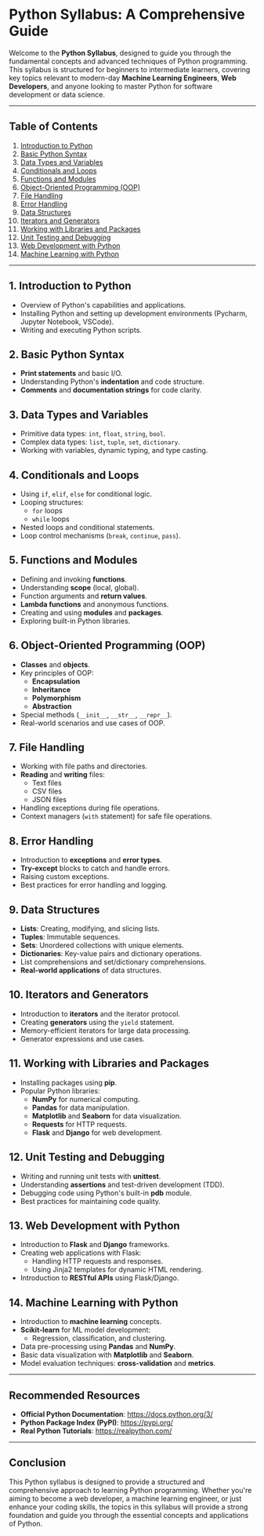 # Python Syllabus: A Comprehensive Guide

Welcome to the **Python Syllabus**, designed to guide you through the fundamental concepts and advanced techniques of Python programming. This syllabus is structured for beginners to intermediate learners, covering key topics relevant to modern-day **Machine Learning Engineers**, **Web Developers**, and anyone looking to master Python for software development or data science.

---

## Table of Contents
1. [Introduction to Python](#introduction-to-python)
2. [Basic Python Syntax](#basic-python-syntax)
3. [Data Types and Variables](#data-types-and-variables)
4. [Conditionals and Loops](#conditionals-and-loops)
5. [Functions and Modules](#functions-and-modules)
6. [Object-Oriented Programming (OOP)](#object-oriented-programming-oop)
7. [File Handling](#file-handling)
8. [Error Handling](#error-handling)
9. [Data Structures](#data-structures)
10. [Iterators and Generators](#iterators-and-generators)
11. [Working with Libraries and Packages](#working-with-libraries-and-packages)
12. [Unit Testing and Debugging](#unit-testing-and-debugging)
13. [Web Development with Python](#web-development-with-python)
14. [Machine Learning with Python](#machine-learning-with-python)

---

## 1. Introduction to Python
- Overview of Python's capabilities and applications.
- Installing Python and setting up development environments (Pycharm, Jupyter Notebook, VSCode).
- Writing and executing Python scripts.

## 2. Basic Python Syntax
- **Print statements** and basic I/O.
- Understanding Python's **indentation** and code structure.
- **Comments** and **documentation strings** for code clarity.

## 3. Data Types and Variables
- Primitive data types: `int`, `float`, `string`, `bool`.
- Complex data types: `list`, `tuple`, `set`, `dictionary`.
- Working with variables, dynamic typing, and type casting.

## 4. Conditionals and Loops
- Using `if`, `elif`, `else` for conditional logic.
- Looping structures:
  - `for` loops
  - `while` loops
- Nested loops and conditional statements.
- Loop control mechanisms (`break`, `continue`, `pass`).

## 5. Functions and Modules
- Defining and invoking **functions**.
- Understanding **scope** (local, global).
- Function arguments and **return values**.
- **Lambda functions** and anonymous functions.
- Creating and using **modules** and **packages**.
- Exploring built-in Python libraries.

## 6. Object-Oriented Programming (OOP)
- **Classes** and **objects**.
- Key principles of OOP:
  - **Encapsulation**
  - **Inheritance**
  - **Polymorphism**
  - **Abstraction**
- Special methods (`__init__`, `__str__`, `__repr__`).
- Real-world scenarios and use cases of OOP.

## 7. File Handling
- Working with file paths and directories.
- **Reading** and **writing** files:
  - Text files
  - CSV files
  - JSON files
- Handling exceptions during file operations.
- Context managers (`with` statement) for safe file operations.

## 8. Error Handling
- Introduction to **exceptions** and **error types**.
- **Try-except** blocks to catch and handle errors.
- Raising custom exceptions.
- Best practices for error handling and logging.

## 9. Data Structures
- **Lists**: Creating, modifying, and slicing lists.
- **Tuples**: Immutable sequences.
- **Sets**: Unordered collections with unique elements.
- **Dictionaries**: Key-value pairs and dictionary operations.
- List comprehensions and set/dictionary comprehensions.
- **Real-world applications** of data structures.

## 10. Iterators and Generators
- Introduction to **iterators** and the iterator protocol.
- Creating **generators** using the `yield` statement.
- Memory-efficient iterators for large data processing.
- Generator expressions and use cases.

## 11. Working with Libraries and Packages
- Installing packages using **pip**.
- Popular Python libraries:
  - **NumPy** for numerical computing.
  - **Pandas** for data manipulation.
  - **Matplotlib** and **Seaborn** for data visualization.
  - **Requests** for HTTP requests.
  - **Flask** and **Django** for web development.

## 12. Unit Testing and Debugging
- Writing and running unit tests with **unittest**.
- Understanding **assertions** and test-driven development (TDD).
- Debugging code using Python's built-in **pdb** module.
- Best practices for maintaining code quality.

## 13. Web Development with Python
- Introduction to **Flask** and **Django** frameworks.
- Creating web applications with Flask:
  - Handling HTTP requests and responses.
  - Using Jinja2 templates for dynamic HTML rendering.
- Introduction to **RESTful APIs** using Flask/Django.

## 14. Machine Learning with Python
- Introduction to **machine learning** concepts.
- **Scikit-learn** for ML model development:
  - Regression, classification, and clustering.
- Data pre-processing using **Pandas** and **NumPy**.
- Basic data visualization with **Matplotlib** and **Seaborn**.
- Model evaluation techniques: **cross-validation** and **metrics**.

---

## Recommended Resources
- **Official Python Documentation**: https://docs.python.org/3/
- **Python Package Index (PyPI)**: https://pypi.org/
- **Real Python Tutorials**: https://realpython.com/

---

## Conclusion

This Python syllabus is designed to provide a structured and comprehensive approach to learning Python programming. Whether you're aiming to become a web developer, a machine learning engineer, or just enhance your coding skills, the topics in this syllabus will provide a strong foundation and guide you through the essential concepts and applications of Python.
